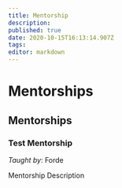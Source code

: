 ```yaml
---
title: Mentorship
description: 
published: true
date: 2020-10-15T16:13:14.907Z
tags: 
editor: markdown
---
```


# Mentorships

## Mentorships

### Test Mentorship

*Taught by*: Forde

Mentorship Description


